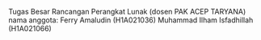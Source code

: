 Tugas Besar Rancangan Perangkat Lunak (dosen PAK ACEP TARYANA)
nama anggota:
Ferry Amaludin (H1A021036)
Muhammad Ilham Isfadhillah (H1A021066)

